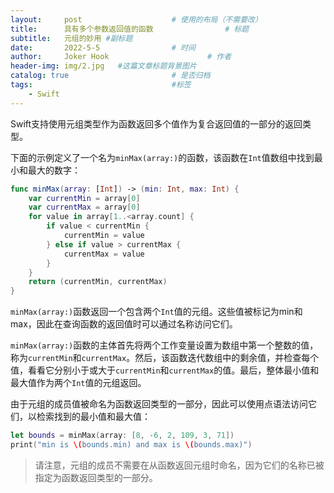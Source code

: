 ```yaml
---
layout:     post   				    # 使用的布局（不需要改）
title:      具有多个参数返回值的函数 				# 标题 
subtitle:   元组的妙用 #副标题
date:       2022-5-5 				# 时间
author:     Joker Hook 						# 作者
header-img: img/2.jpg 	#这篇文章标题背景图片
catalog: true 						# 是否归档
tags:								#标签
    - Swift
---
```


Swift支持使用元组类型作为函数返回多个值作为复合返回值的一部分的返回类型。

下面的示例定义了一个名为`minMax(array:)`的函数，该函数在`Int`值数组中找到最小和最大的数字：

```swift
func minMax(array: [Int]) -> (min: Int, max: Int) {
    var currentMin = array[0]
    var currentMax = array[0]
    for value in array[1..<array.count] {
        if value < currentMin {
            currentMin = value
        } else if value > currentMax {
            currentMax = value
        }
    }
    return (currentMin, currentMax)
}
```

`minMax(array:)`函数返回一个包含两个`Int`值的元组。这些值被标记为min和max，因此在查询函数的返回值时可以通过名称访问它们。

`minMax(array:)`函数的主体首先将两个工作变量设置为数组中第一个整数的值，称为`currentMin`和`currentMax`。然后，该函数迭代数组中的剩余值，并检查每个值，看看它分别小于或大于`currentMin`和`currentMax`的值。最后，整体最小值和最大值作为两个`Int`值的元组返回。

由于元组的成员值被命名为函数返回类型的一部分，因此可以使用点语法访问它们，以检索找到的最小值和最大值：

```swift
let bounds = minMax(array: [8, -6, 2, 109, 3, 71])
print("min is \(bounds.min) and max is \(bounds.max)")
```

> 请注意，元组的成员不需要在从函数返回元组时命名，因为它们的名称已被指定为函数返回类型的一部分。